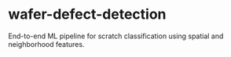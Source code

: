 # wafer-defect-detection
End-to-end ML pipeline for scratch classification using spatial and neighborhood features.
